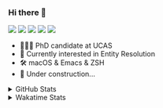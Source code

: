 ### Hi there 👋

[![](https://img.shields.io/badge/-Email-325180?logo=maildotru&logoColor=white&style=flat-square)](mailto:hi@wang.tianshu.me)
[![](https://img.shields.io/badge/-GitHub-black?logo=GitHub&style=flat-square)](https://github.com/tshu-w)
[![](https://img.shields.io/badge/-Telegram-26a5e4?labelColor=fafafa&logo=telegram&style=flat-square)](https://t.me/tshu_w) 
[![](https://img.shields.io/badge/-Twitter-1da1f2?logo=Twitter&logoColor=white&style=flat-square)](https://twitter.com/tshu_w)
[![](https://komarev.com/ghpvc/?username=tshu-w&color=blueviolet&style=flat-square)]()



- 🧑🏻‍🎓 PhD candidate at UCAS
- 🔭 Currently interested in Entity Resolution
- 🛠 macOS & Emacs & ZSH
- 🚧 Under construction...

<details>

<summary>GitHub Stats</summary>

![Tianshu's GitHub stats](https://github-readme-stats.vercel.app/api?username=tshu-w&show_icons=true&theme=buefy&count_private=true)
  
</details>


<details>
  <summary>Wakatime Stats</summary>

  Currently, files accessed by tramp cannot be tracked by wakatime, see https://github.com/wakatime/wakatime-mode/issues/27
  <br>
  
<!--START_SECTION:waka-->
![Code Time](http://img.shields.io/badge/Code%20Time-6%2C227%20hrs%205%20mins-blue)

**I'm an Early 🐤** 

```text
🌞 Morning    78 commits     ████░░░░░░░░░░░░░░░░░░░░░   17.14% 
🌆 Daytime    227 commits    ████████████░░░░░░░░░░░░░   49.89% 
🌃 Evening    135 commits    ███████░░░░░░░░░░░░░░░░░░   29.67% 
🌙 Night      15 commits     ░░░░░░░░░░░░░░░░░░░░░░░░░   3.3%

```
📅 **I'm Most Productive on Tuesday** 

```text
Monday       68 commits     ███░░░░░░░░░░░░░░░░░░░░░░   14.95% 
Tuesday      99 commits     █████░░░░░░░░░░░░░░░░░░░░   21.76% 
Wednesday    50 commits     ██░░░░░░░░░░░░░░░░░░░░░░░   10.99% 
Thursday     45 commits     ██░░░░░░░░░░░░░░░░░░░░░░░   9.89% 
Friday       86 commits     ████░░░░░░░░░░░░░░░░░░░░░   18.9% 
Saturday     59 commits     ███░░░░░░░░░░░░░░░░░░░░░░   12.97% 
Sunday       48 commits     ██░░░░░░░░░░░░░░░░░░░░░░░   10.55%

```


📊 **This Week I Spent My Time On** 

```text
💬 Programming Languages: 
sh                       27 hrs 13 mins      █████████████████████████   100.0%

🔥 Editors: 
Zsh                      27 hrs 13 mins      █████████████████████████   100.0%

🐱‍💻 Projects: 
universal-blocker        20 hrs 58 mins      ███████████████████░░░░░░   77.06% 
Terminal                 4 hrs 54 mins       ████░░░░░░░░░░░░░░░░░░░░░   18.01% 
lightning-template       1 hr 18 mins        █░░░░░░░░░░░░░░░░░░░░░░░░   4.83% 
JedAIToolkit             1 min               ░░░░░░░░░░░░░░░░░░░░░░░░░   0.08% 
homebrew-core            0 secs              ░░░░░░░░░░░░░░░░░░░░░░░░░   0.02%

💻 Operating System: 
Linux                    21 hrs 2 mins       ███████████████████░░░░░░   77.25% 
Mac                      6 hrs 11 mins       █████░░░░░░░░░░░░░░░░░░░░   22.75%

```

**I Mostly Code in Python** 

```text
Python                   11 repos            ████████████░░░░░░░░░░░░░   50.0% 
HTML                     2 repos             ██░░░░░░░░░░░░░░░░░░░░░░░   9.09% 
Emacs Lisp               2 repos             ██░░░░░░░░░░░░░░░░░░░░░░░   9.09% 
JavaScript               2 repos             ██░░░░░░░░░░░░░░░░░░░░░░░   9.09% 
TeX                      2 repos             ██░░░░░░░░░░░░░░░░░░░░░░░   9.09%

```



 Last Updated on 28/01/2023 08:06:03 UTC
<!--END_SECTION:waka-->
</details>
